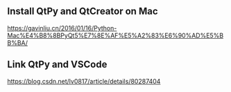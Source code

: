 ## Install QtPy and QtCreator on Mac
https://gavinliu.cn/2016/01/16/Python-Mac%E4%B8%8BPyQt5%E7%8E%AF%E5%A2%83%E6%90%AD%E5%BB%BA/
## Link QtPy and VSCode
https://blog.csdn.net/lv0817/article/details/80287404
